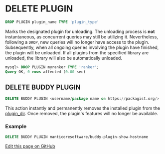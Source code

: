 # DELETE PLUGIN

```sql
DROP PLUGIN plugin_name TYPE 'plugin_type'
```

Marks the designated plugin for unloading. The unloading process is **not** instantaneous, as concurrent queries may still be utilizing it. Nevertheless, following a `DROP`, new queries will no longer have access to the plugin. Subsequently, when all ongoing queries involving the plugin have finished, the plugin will be unloaded. If all plugins from the specified library are unloaded, the library will also be automatically unloaded.

```sql
mysql> DROP PLUGIN myranker TYPE 'ranker';
Query OK, 0 rows affected (0.00 sec)
```

## DELETE BUDDY PLUGIN

<!-- example delete_buddy_plugin -->

```sql
DELETE BUDDY PLUGIN <username/package name on https://packagist.org/>
```

This action instantly and permanently removes the installed plugin from the [plugin_dir](../../Server_settings/Common.md#plugin_dir). Once removed, the plugin's features will no longer be available.

<!-- intro -->
### Example

<!-- request Example -->
```sql
DELETE BUDDY PLUGIN manticoresoftware/buddy-plugin-show-hostname
```

<!-- end -->

[Edit this page on GitHub](https://github.com/manticoresoftware/manticoresearch/tree/master/manual/Extensions/UDFs_and_Plugins/Plugins/Deleting_a_plugin.md)

<!-- proofread -->